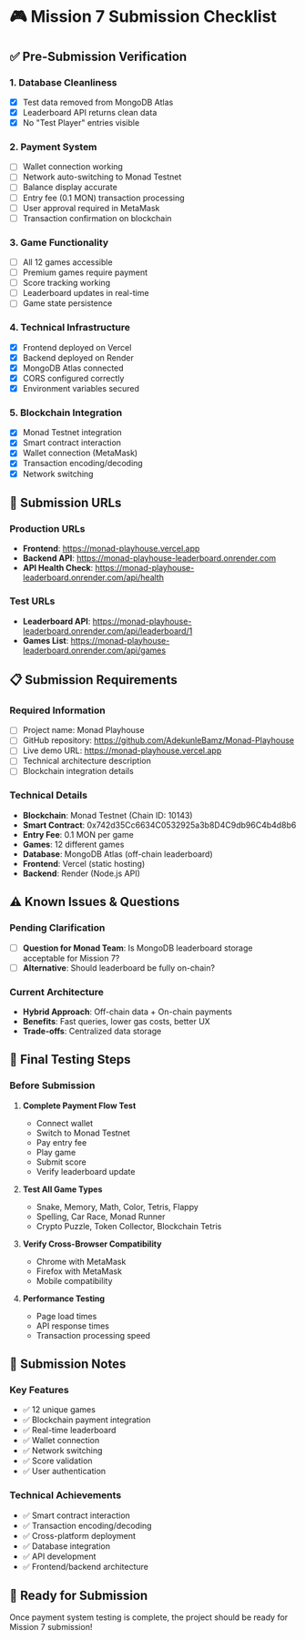 # 🎮 Mission 7 Submission Checklist

## ✅ **Pre-Submission Verification**

### **1. Database Cleanliness**
- [x] Test data removed from MongoDB Atlas
- [x] Leaderboard API returns clean data
- [x] No "Test Player" entries visible

### **2. Payment System**
- [ ] Wallet connection working
- [ ] Network auto-switching to Monad Testnet
- [ ] Balance display accurate
- [ ] Entry fee (0.1 MON) transaction processing
- [ ] User approval required in MetaMask
- [ ] Transaction confirmation on blockchain

### **3. Game Functionality**
- [ ] All 12 games accessible
- [ ] Premium games require payment
- [ ] Score tracking working
- [ ] Leaderboard updates in real-time
- [ ] Game state persistence

### **4. Technical Infrastructure**
- [x] Frontend deployed on Vercel
- [x] Backend deployed on Render
- [x] MongoDB Atlas connected
- [x] CORS configured correctly
- [x] Environment variables secured

### **5. Blockchain Integration**
- [x] Monad Testnet integration
- [x] Smart contract interaction
- [x] Wallet connection (MetaMask)
- [x] Transaction encoding/decoding
- [x] Network switching

## 🚀 **Submission URLs**

### **Production URLs**
- **Frontend**: https://monad-playhouse.vercel.app
- **Backend API**: https://monad-playhouse-leaderboard.onrender.com
- **API Health Check**: https://monad-playhouse-leaderboard.onrender.com/api/health

### **Test URLs**
- **Leaderboard API**: https://monad-playhouse-leaderboard.onrender.com/api/leaderboard/1
- **Games List**: https://monad-playhouse-leaderboard.onrender.com/api/games

## 📋 **Submission Requirements**

### **Required Information**
- [ ] Project name: Monad Playhouse
- [ ] GitHub repository: https://github.com/AdekunleBamz/Monad-Playhouse
- [ ] Live demo URL: https://monad-playhouse.vercel.app
- [ ] Technical architecture description
- [ ] Blockchain integration details

### **Technical Details**
- **Blockchain**: Monad Testnet (Chain ID: 10143)
- **Smart Contract**: 0x742d35Cc6634C0532925a3b8D4C9db96C4b4d8b6
- **Entry Fee**: 0.1 MON per game
- **Games**: 12 different games
- **Database**: MongoDB Atlas (off-chain leaderboard)
- **Frontend**: Vercel (static hosting)
- **Backend**: Render (Node.js API)

## ⚠️ **Known Issues & Questions**

### **Pending Clarification**
- [ ] **Question for Monad Team**: Is MongoDB leaderboard storage acceptable for Mission 7?
- [ ] **Alternative**: Should leaderboard be fully on-chain?

### **Current Architecture**
- **Hybrid Approach**: Off-chain data + On-chain payments
- **Benefits**: Fast queries, lower gas costs, better UX
- **Trade-offs**: Centralized data storage

## 🎯 **Final Testing Steps**

### **Before Submission**
1. **Complete Payment Flow Test**
   - Connect wallet
   - Switch to Monad Testnet
   - Pay entry fee
   - Play game
   - Submit score
   - Verify leaderboard update

2. **Test All Game Types**
   - Snake, Memory, Math, Color, Tetris, Flappy
   - Spelling, Car Race, Monad Runner
   - Crypto Puzzle, Token Collector, Blockchain Tetris

3. **Verify Cross-Browser Compatibility**
   - Chrome with MetaMask
   - Firefox with MetaMask
   - Mobile compatibility

4. **Performance Testing**
   - Page load times
   - API response times
   - Transaction processing speed

## 📝 **Submission Notes**

### **Key Features**
- ✅ 12 unique games
- ✅ Blockchain payment integration
- ✅ Real-time leaderboard
- ✅ Wallet connection
- ✅ Network switching
- ✅ Score validation
- ✅ User authentication

### **Technical Achievements**
- ✅ Smart contract interaction
- ✅ Transaction encoding/decoding
- ✅ Cross-platform deployment
- ✅ Database integration
- ✅ API development
- ✅ Frontend/backend architecture

## 🎉 **Ready for Submission**

Once payment system testing is complete, the project should be ready for Mission 7 submission!
